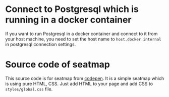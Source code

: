 # Connect to Postgresql which is running in a docker container
If you want to run Postgresql in a docker container and connect to it from your host machine, you need to set the host name to `host.docker.internal` in postgresql connection settings.

# Source code of seatmap
This source code is for seatmap from [codepen](https://codepen.io/priteshchandra/pen/voZdgq). It is a simple seatmap which is using pure HTML, CSS.
Just add HTML to your page and add CSS to `styles/global.css` file.
